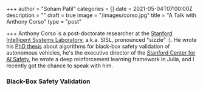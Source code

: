 +++
author = "Soham Patil"
categories = []
date = 2021-05-04T07:00:00Z
description = ""
draft = true
image = "/images/corso.jpg"
title = "A Talk with Anthony Corso"
type = "post"

+++
Anthony Corso is a post-doctorate researcher at the [Stanford Intelligent Systems Laboratory](http://sisl.stanford.edu/ "Stanford Intelligent Systems Laboratory"), a.k.a. SISL, pronounced "sizzle" :). He wrote his [PhD thesis](http://anthonylcorso.com/wp-content/uploads/2021/02/thesis.pdf "PhD thesis") about algorithms for black-box safety validation of autonomous vehicles, he's the executive director of the [Stanford Center for AI Safety](http://aisafety.stanford.edu/ "Stanford Center for AI Safety"), he wrote a deep reinforcement learning framework in Julia, and I recently got the chance to speak with him. 

### Black-Box Safety Validation